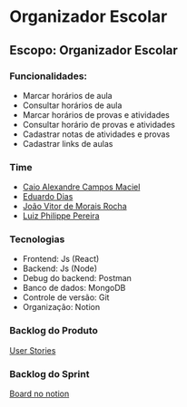 # Organizador Escolar

## Escopo: Organizador Escolar

### Funcionalidades:
* Marcar horários de aula
* Consultar horários de aula
* Marcar horários de provas e atividades
* Consultar horário de provas e atividades
* Cadastrar notas de atividades e provas
* Cadastrar links de aulas

### Time
* [Caio Alexandre Campos Maciel](https://github.com/kaioalex)
* [Eduardo Dias](https://github.com/eduardo2512)
* [João Vitor de Morais Rocha](https://github.com/joaovmr)
* [Luiz Philippe Pereira](https://github.com/luizppa)
   
### Tecnologias
* Frontend: Js (React)
* Backend: Js (Node)
* Debug do backend: Postman
* Banco de dados: MongoDB
* Controle de versão: Git
* Organização: Notion

### Backlog do Produto
   [User Stories](https://www.notion.so/4489b796accd47eaa7cbfa46d315466b?v=5abcfbbe05604c30958bb7ac909ed513)

### Backlog do Sprint
   [Board no notion](https://www.notion.so/431c9c8b5bd94165bd0260524a5e6c28?v=fed48de73fb148f0)
